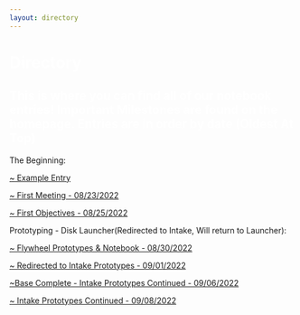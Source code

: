 ```yaml
---
layout: directory
---
```


<h1> <span style="color:white">Directory</span> </h1>
<h2 style="color:white"> This is where you can find all of our notebook entries! Important Milestones are found on the homepage. Entries are in order by date (Oldest At Top) </h2>
<p>The Beginning:</p>
<a href="Entries/EntryExample">~ Example Entry </a>
<p> </p>
<a href="Entries/08-23-2022">~ First Meeting - 08/23/2022 </a>
<p> </p>
<a href="Entries/08-25-2022">~ First Objectives - 08/25/2022 </a>
<p> </p>
<p>Prototyping - Disk Launcher(Redirected to Intake, Will return to Launcher):</p>
<a href="Entries/08-30-2022">~ Flywheel Prototypes & Notebook - 08/30/2022 </a>
<p> </p>
<a href="Entries/09-01-2022">~ Redirected to Intake Prototypes - 09/01/2022 </a>
<p> </p>
<a href="Entries/09-06-2022">~Base Complete - Intake Prototypes Continued - 09/06/2022</a>
<p> </p>
<a href="Entries/09-08-2022">~ Intake Prototypes Continued - 09/08/2022</a>
<p> </p>


